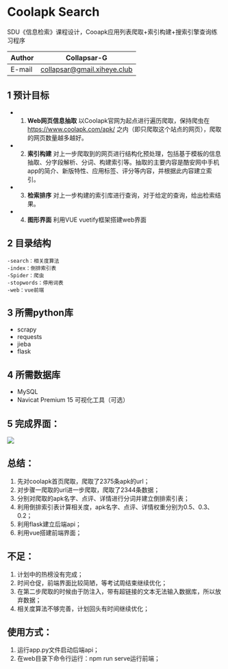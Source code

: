 # Coolapk Search

SDU《信息检索》课程设计，Cooapk应用列表爬取+索引构建+搜索引擎查询练习程序

| Author | Collapsar-G                 |
| ------ | --------------------------- |
| E-mail | collapsar@gmail.xiheye.club |

## 1 预计目标

* 1. __Web网页信息抽取__
     以Coolapk官网为起点进行遍历爬取，保持爬虫在  https://www.coolapk.com/apk/  之内（即只爬取这个站点的网页），爬取的网页数量越多越好。

* 2. __索引构建__
     对上一步爬取到的网页进行结构化预处理，包括基于模板的信息抽取、分字段解析、分词、构建索引等。抽取的主要内容是酷安网中手机app的简介、新版特性、应用标签、评分等内容，并根据此内容建立索引。

* 3. __检索排序__
     对上一步构建的索引库进行查询，对于给定的查询，给出检索结果。

* 4. __图形界面__
     利用VUE vuetify框架搭建web界面

    
## 2 目录结构
    -search：相关度算法
    -index：倒排索引表
    -Spider：爬虫
    -stopwords：停用词表
    -web：vue前端
## 3 所需python库

* scrapy
* requests
* jieba
* flask

## 4 所需数据库

* MySQL
* Navicat Premium 15 可视化工具（可选）

## 5 完成界面：
![](https://cdn.jsdelivr.net/gh/Collapsar-G/image/img/20201215113147.png)

## 总结：
1. 先对coolapk首页爬取，爬取了2375条apk的url；
2. 对步骤一爬取的url进一步爬取，爬取了2344条数据；
3. 分别对爬取的apk名字、点评、详情进行分词并建立倒排索引表；
4. 利用倒排索引表计算相关度，apk名字、点评、详情权重分别为0.5、0.3、0.2；
5. 利用flask建立后端api；
6. 利用vue搭建前端界面；

## 不足：
1. 计划中的热榜没有完成；
2. 时间仓促，前端界面比较简陋，等考试周结束继续优化；
3. 在第二步爬取的时候由于防注入，带有超链接的文本无法输入数据库，所以放弃数据；
4. 相关度算法不够完善，计划回头有时间继续优化；

## 使用方式：
1. 运行app.py文件启动后端api；
2. 在web目录下命令行运行：npm run serve运行前端；